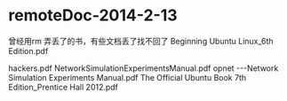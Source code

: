 remoteDoc-2014-2-13
===================
曾经用rm 弄丢了的书，有些文档丢了找不回了
Beginning Ubuntu Linux_6th Edition.pdf

hackers.pdf
NetworkSimulationExperimentsManual.pdf
opnet ---Network Simulation Experiments Manual.pdf
The Official Ubuntu Book 7th Edition_Prentice Hall  2012.pdf
